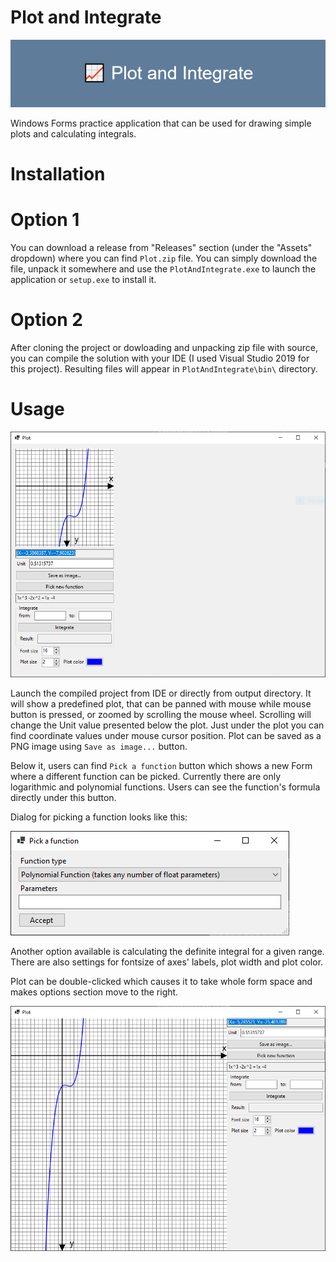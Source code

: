 # Plot and Integrate

![Plot and Integrate](images/Plot_and_Integrate.png)

Windows Forms practice application that can be used for drawing simple plots and calculating integrals.

# Installation

# Option 1

You can download a release from "Releases" section (under the "Assets" dropdown) where you can find `Plot.zip` file.
You can simply download the file, unpack it somewhere and use the `PlotAndIntegrate.exe` to launch the application or `setup.exe` to install it.

# Option 2

After cloning the project or dowloading and unpacking zip file with source, you can compile the solution with your IDE (I used Visual Studio 2019 for this project).
Resulting files will appear in `PlotAndIntegrate\bin\` directory.

# Usage

![Default settings](images/default-settings.png)

Launch the compiled project from IDE or directly from output directory.
It will show a predefined plot, that can be panned with mouse while mouse button is pressed, or zoomed by scrolling the mouse wheel.
Scrolling will change the Unit value presented below the plot. Just under the plot you can find coordinate values under mouse cursor position.
Plot can be saved as a PNG image using `Save as image...` button.

Below it, users can find `Pick a function` button which shows a new Form where a different function can be picked.
Currently there are only logarithmic and polynomial functions.
Users can see the function's formula directly under this button.

Dialog for picking a function looks like this:

![Function picker](images/pick-a-function.png)

Another option available is calculating the definite integral for a given range.
There are also settings for fontsize of axes' labels, plot width and plot color.

Plot can be double-clicked which causes it to take whole form space and makes options section move to the right.

![Plot made larger](images/plot-made-larger.png)
